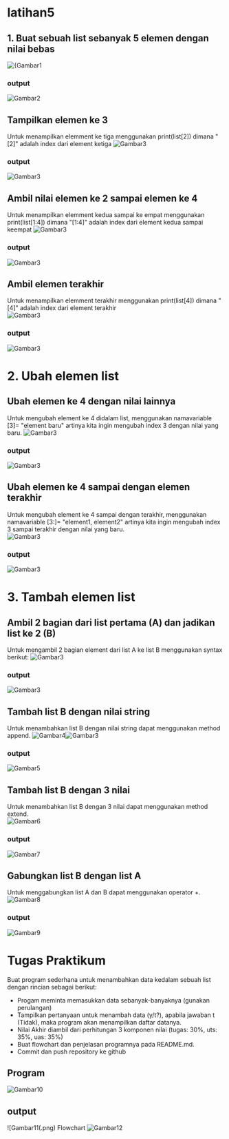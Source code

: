 # latihan5

## 1. Buat sebuah list sebanyak 5 elemen dengan nilai bebas 
![{Gambar1](.png)
### output 
![Gambar2](.png)
## Tampilkan elemen ke 3 
Untuk menampilkan elemment ke tiga menggunakan print(list[2]) dimana "[2]" adalah index dari element ketiga 
![Gambar3](.png)
### output
![Gambar3](.png)
## Ambil nilai elemen ke 2 sampai elemen ke 4 
Untuk menampilkan elemment kedua sampai ke empat menggunakan print(list[1:4]) dimana "[1:4]" adalah index dari element kedua sampai keempat
![Gambar3](.png)
### output 
![Gambar3](.png)
## Ambil elemen terakhir 
Untuk menampilkan elemment terakhir menggunakan print(list[4]) dimana "[4]" adalah index dari element terakhir  
![Gambar3](.png)
### output
![Gambar3](.png)
# 2. Ubah elemen list 
## Ubah elemen ke 4 dengan nilai lainnya 
Untuk mengubah element ke 4 didalam list, menggunakan namavariable [3]= "element baru" artinya kita ingin mengubah index 3 dengan nilai yang baru. 
![Gambar3](.png)
### output 
![Gambar3](.png)
## Ubah elemen ke 4 sampai dengan elemen terakhir 
Untuk mengubah element ke 4 sampai dengan terakhir, menggunakan namavariable [3:]= "element1, element2" artinya kita ingin mengubah index 3 sampai terakhir dengan nilai yang baru.  
![Gambar3](.png)
### output 
![Gambar3](.png)
# 3. Tambah elemen list 
## Ambil 2 bagian dari list pertama (A) dan jadikan list ke 2 (B) 
Untuk mengambil 2 bagian element dari list A ke list B menggunakan syntax berikut: 
![Gambar3](.png)
### output  
![Gambar3](.png)
## Tambah list B dengan nilai string 
Untuk menambahkan list B dengan nilai string dapat menggunakan method append. 
![Gambar4](.png)![Gambar3](.png)
### output 
![Gambar5](.png)
## Tambah list B dengan 3 nilai 
Untuk menambahkan list B dengan 3 nilai dapat menggunakan method extend.  
![Gambar6](.png)
### output 
![Gambar7](.png)
## Gabungkan list B dengan list A 
Untuk menggabungkan list A dan B dapat menggunakan operator +.  
![Gambar8](.png)
### output
![Gambar9](.png)
# Tugas Praktikum 
Buat program sederhana untuk menambahkan data kedalam sebuah list dengan rincian sebagai berikut: 
- Progam meminta memasukkan data sebanyak-banyaknya (gunakan perulangan) 
- Tampilkan pertanyaan untuk menambah data (y/t?), apabila jawaban t (Tidak), maka program akan menampilkan daftar datanya. 
- Nilai Akhir diambil dari perhitungan 3 komponen nilai (tugas: 30%, uts: 35%, uas: 35%) 
- Buat flowchart dan penjelasan programnya pada README.md. 
- Commit dan push repository ke github 
## Program
![Gambar10](.png)
## output
![Gambar11(.png)
Flowchart 
![Gambar12](.png)

